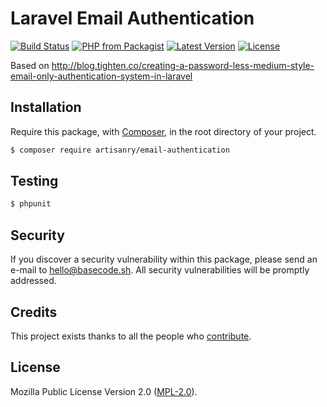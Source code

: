 # Laravel Email Authentication

[![Build Status](https://img.shields.io/travis/artisanry/Email-Authentication/master.svg?style=flat-square)](https://travis-ci.org/artisanry/Email-Authentication)
[![PHP from Packagist](https://img.shields.io/packagist/php-v/artisanry/email-authentication.svg?style=flat-square)]()
[![Latest Version](https://img.shields.io/github/release/artisanry/Email-Authentication.svg?style=flat-square)](https://github.com/artisanry/Email-Authentication/releases)
[![License](https://img.shields.io/packagist/l/artisanry/Email-Authentication.svg?style=flat-square)](https://packagist.org/packages/artisanry/Email-Authentication)

Based on http://blog.tighten.co/creating-a-password-less-medium-style-email-only-authentication-system-in-laravel

## Installation

Require this package, with [Composer](https://getcomposer.org/), in the root directory of your project.

``` bash
$ composer require artisanry/email-authentication
```

## Testing

``` bash
$ phpunit
```

## Security

If you discover a security vulnerability within this package, please send an e-mail to hello@basecode.sh. All security vulnerabilities will be promptly addressed.

## Credits

This project exists thanks to all the people who [contribute](../../contributors).

## License

Mozilla Public License Version 2.0 ([MPL-2.0](./LICENSE)).
